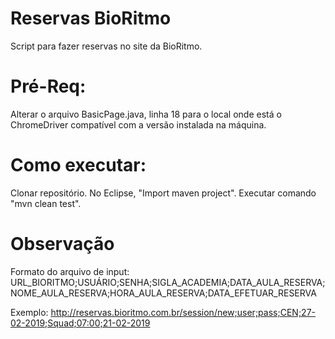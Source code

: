 # Reservas BioRitmo
Script para fazer reservas no site da BioRitmo.

# Pré-Req:
Alterar o arquivo BasicPage.java, linha 18 para o local onde está o ChromeDriver compatível com a versão instalada na máquina.

# Como executar:
Clonar repositório.
No Eclipse, "Import maven project".
Executar comando "mvn clean test".

# Observação
Formato do arquivo de input:
URL_BIORITMO;USUÁRIO;SENHA;SIGLA_ACADEMIA;DATA_AULA_RESERVA;NOME_AULA_RESERVA;HORA_AULA_RESERVA;DATA_EFETUAR_RESERVA

Exemplo:
http://reservas.bioritmo.com.br/session/new;user;pass;CEN;27-02-2019;Squad;07:00;21-02-2019
